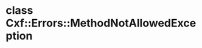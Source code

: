 # class Cxf::Errors::MethodNotAllowedException [](#class-Cxf::Errors::MethodNotAllowedException) [](#top)
 